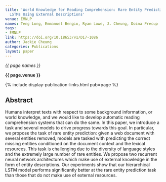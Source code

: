 ```yaml
---
title: 'World Knowledge for Reading Comprehension: Rare Entity Prediction with Hierarchical
  LSTMs Using External Descriptions'
venue: EMNLP
names: Teng Long, Emmanuel Bengio, Ryan Lowe, J. Cheung, Doina Precup
tags:
- EMNLP
link: https://doi.org/10.18653/v1/D17-1086
author: Jackie Cheung
categories: Publications
layout: paper
---
```


*{{ page.names }}*

**{{ page.venue }}**

{% include display-publication-links.html pub=page %}

## Abstract

Humans interpret texts with respect to some background information, or world knowledge, and we would like to develop automatic reading comprehension systems that can do the same. In this paper, we introduce a task and several models to drive progress towards this goal. In particular, we propose the task of rare entity prediction: given a web document with several entities removed, models are tasked with predicting the correct missing entities conditioned on the document context and the lexical resources. This task is challenging due to the diversity of language styles and the extremely large number of rare entities. We propose two recurrent neural network architectures which make use of external knowledge in the form of entity descriptions. Our experiments show that our hierarchical LSTM model performs significantly better at the rare entity prediction task than those that do not make use of external resources.